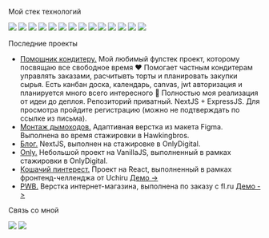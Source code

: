Мой стек технологий

<img src="https://img.shields.io/badge/HTML5-black?style=for-the-badge&logo=HTML5&logoColor=E34F26"/> <img src="https://img.shields.io/badge/CSS3-black?style=for-the-badge&logo=CSS3&logoColor=1572B6"/> <img src="https://img.shields.io/badge/JavaScript-black?style=for-the-badge&logo=JavaScript&logoColor=F7DF1E"/> <img src="https://img.shields.io/badge/Pug-black?style=for-the-badge&logo=Pug&logoColor=A86454"/> <img src="https://img.shields.io/badge/SASS-black?style=for-the-badge&logo=Sass&logoColor=CC6699"/> <img src="https://img.shields.io/badge/React-black?style=for-the-badge&logo=React&logoColor=61DAFB"/> <img src="https://img.shields.io/badge/Next.js-black?style=for-the-badge&logo=Next.js&logoColor=61DAFB"/> <img src="https://img.shields.io/badge/TypeScript-black?style=for-the-badge&logo=TypeScript&logoColor=3178C6"/> <img src="https://img.shields.io/badge/gulp-black?style=for-the-badge&logo=gulp&logoColor=CF4647"/> <img src="https://img.shields.io/badge/Node.js-black?style=for-the-badge&logo=Node.js&logoColor=339933"/> <img src="https://img.shields.io/badge/MongoDB-black?style=for-the-badge&logo=MongoDB&logoColor=47A248"/> <img src="https://img.shields.io/badge/Tailwind CSS-black?style=for-the-badge&logo=Tailwind CSS&logoColor=06B6D4"/> <img src="https://img.shields.io/badge/Figma-black?style=for-the-badge&logo=Figma&logoColor=F24E1E"/> <img src="https://img.shields.io/badge/Adobe Photoshop-black?style=for-the-badge&logo=Adobe Photoshop&logoColor=31A8FF"/>

Последние проекты

<ul>
  <li><a href="http://62.217.180.231:3000/">Помощник кондитеру.</a> Мой любимый фулстек проект, которому посвящаю все свободное время ❤️ Помогает частным кондитерам управлять заказами, расчитывть торты и планировать закупки сырья. Есть канбан доска, календарь, canvas, jwt авторизация и планируется много всего интересного 🤪 Полностью моя реализация от идеи до деплоя. Репозиторий приватный. NextJS + ExpressJS. Для просмотра пройдите регистрацию (можно не подтверждать по ссылке из письма).</li>
  <li><a href="https://github.com/Hillel1408/hawkingbros/tree/task-1">Монтаж дымоходов.</a> Адаптивная верстка из макета Figma. Выполнена во время стажировки в Hawkingbros.</li>
  <li><a href="https://github.com/Hillel1408/only-task4-nextjs">Блог.</a> NextJS, выполнен на стажировке в OnlyDigital.</li>
  <li><a href="https://github.com/Hillel1408/only-template">Only.</a> Небольшой проект на VanillaJS, выполненный в рамках стажировки в OnlyDigital.</li>
  <li><a href="https://github.com/Hillel1408/frontend-challenge">Кошачий пинтерест.</a> Проект на React, выполненный в рамках фронтенд-челленджа от Uchiru <a href="https://hillel1408.github.io/frontend-challenge/">Демо -></a></li>
  <li><a href="https://github.com/Hillel1408/pwb">PWB.</a> Верстка интернет-магазина, выполнена по заказу с fl.ru <a href="https://hillel1408.github.io/pwb/">Демо -></a></li>
</ul>

Связь со мной

<a href="https://vk.com/id6832797"><img src="https://img.shields.io/badge/vkontakte-black?style=for-the-badge&logo=vk&logoColor=0077FF"/></a> <a href="https://t.me/Hillel1408"><img src="https://img.shields.io/badge/Telegram-black?style=for-the-badge&logo=Telegram&logoColor=26A5E4"/></a>
